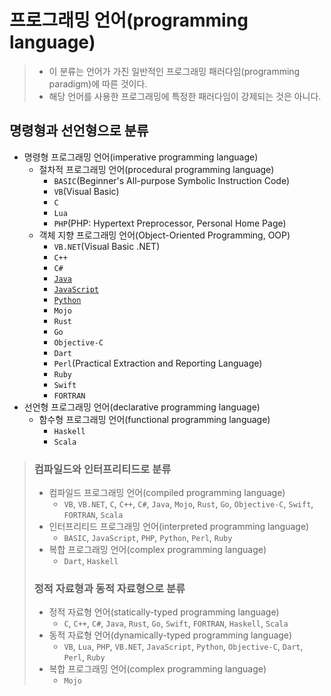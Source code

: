 # 프로그래밍 언어(programming language)

> - 이 분류는 언어가 가진 일반적인 프로그래밍 패러다임(programming paradigm)에 따른 것이다.
> - 해당 언어를 사용한 프로그래밍에 특정한 패러다임이 강제되는 것은 아니다.

## 명령형과 선언형으로 분류

- 명령형 프로그래밍 언어(imperative programming language)
  - 절차적 프로그래밍 언어(procedural programming language)
    - `BASIC`(Beginner's All-purpose Symbolic Instruction Code)
    - `VB`(Visual Basic)
    - `C`
    - `Lua`
    - `PHP`(PHP: Hypertext Preprocessor, Personal Home Page)
  - 객체 지향 프로그래밍 언어(Object-Oriented Programming, OOP)
    - `VB.NET`(Visual Basic .NET)
    - `C++`
    - `C#`
    - [`Java`](./programming_language/java.md)
    - [`JavaScript`](./programming_language/javascript.md)
    - [`Python`](./programming_language/python3.md)
    - `Mojo`
    - `Rust`
    - `Go`
    - `Objective-C`
    - `Dart`
    - `Perl`(Practical Extraction and Reporting Language)
    - `Ruby`
    - `Swift`
    - `FORTRAN`
- 선언형 프로그래밍 언어(declarative programming language)
  - 함수형 프로그래밍 언어(functional programming language)
    - `Haskell`
    - `Scala`

> ### 컴파일드와 인터프리티드로 분류
>
> - 컴파일드 프로그래밍 언어(compiled programming language)
>   - `VB`, `VB.NET`, `C`, `C++`, `C#`, `Java`, `Mojo`, `Rust`, `Go`, `Objective-C`, `Swift`, `FORTRAN`, `Scala`
> - 인터프리티드 프로그래밍 언어(interpreted programming language)
>   - `BASIC`, `JavaScript`, `PHP`, `Python`, `Perl`, `Ruby`
> - 복합 프로그래밍 언어(complex programming language)
>   - `Dart`, `Haskell`
>
> ### 정적 자료형과 동적 자료형으로 분류
>
> - 정적 자료형 언어(statically-typed programming language)
>   - `C`, `C++`, `C#`, `Java`, `Rust`, `Go`, `Swift`, `FORTRAN`, `Haskell`, `Scala`
> - 동적 자료형 언어(dynamically-typed programming language)
>   - `VB`, `Lua`, `PHP`, `VB.NET`, `JavaScript`, `Python`, `Objective-C`, `Dart`, `Perl`, `Ruby`
> - 복합 프로그래밍 언어(complex programming language)
>   - `Mojo`

<!-- TODO 강타입, 약타입 구분 -->

